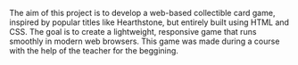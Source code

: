 The aim of this project is to develop a web-based collectible card game, inspired by popular titles like Hearthstone, but entirely built using HTML and CSS. 
The goal is to create a lightweight, responsive game that runs smoothly in modern web browsers. This game was made during a course with the help of the teacher for the beggining.
